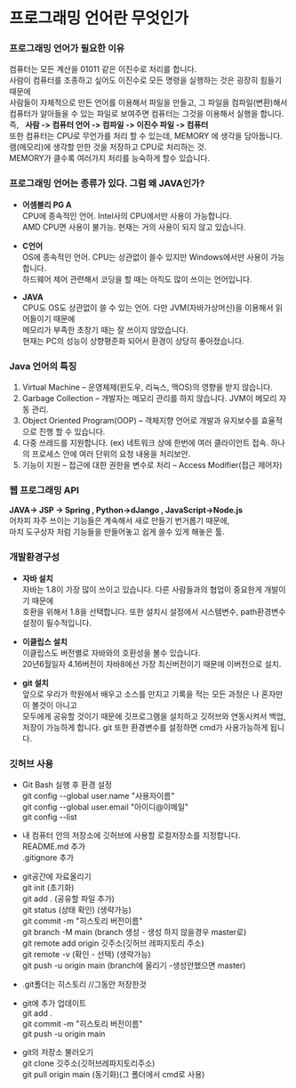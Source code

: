 # 프로그래밍 언어란 무엇인가  

### 프로그래밍 언어가 필요한 이유  
 컴퓨터는 모든 계산을 01011 같은 이진수로 처리를 합니다.  
사람이 컴퓨터를 조종하고 싶어도 이진수로 모든 명령을 실행하는 것은 굉장히 힘들기 때문에  
사람들이 자체적으로 만든 언어를 이용해서 파일을 만들고, 그 파일을 컴파일(변환)해서   
컴퓨터가 알아들을 수 있는 파일로 보여주면 컴퓨터는 그것을 이용해서 실행을 합니다.   
즉,&nbsp;&nbsp; **사람 -> 컴퓨터 언어 -> 컴파일 -> 이진수 파일 -> 컴퓨터**  
또한 컴퓨터는 CPU로 무언가를 처리 할 수 있는데, MEMORY 에 생각을 담아둡니다.  
램(메모리)에 생각할 만한 것을 저장하고 CPU로 처리하는 것.  
MEMORY가 클수록 여러가지 처리를 능숙하게 할수 있습니다.  

### 프로그래밍 언어는 종류가 있다. 그럼 왜 JAVA인가?
- **어셈블리 PG A**  
CPU에 종속적인 언어. Intel사의 CPU에서만 사용이 가능합니다.  
AMD CPU면 사용이 불가능. 현재는 거의 사용이 되지 않고 있습니다.

- **C언어**  
OS에 종속적인 언어. CPU는 상관없이 쓸수 있지만 Windows에서만 사용이 가능합니다.  
하드웨어 제어 관련해서 코딩을 할 때는 아직도 많이 쓰이는 언어입니다.

- **JAVA**  
CPU도 OS도 상관없이 쓸 수 있는 언어. 다만 JVM(자바가상머신)을 이용해서 읽어들이기 때문에  
메모리가 부족한 초창기 때는 잘 쓰이지 않았습니다.  
현재는 PC의 성능이 상향평준화 되어서 환경이 상당히 좋아졌습니다.  
  
### Java 언어의 특징  
1. Virtual Machine – 운영체제(윈도우, 리눅스, 맥OS)의 영향을 받지 않습니다.  
2. Garbage Collection – 개발자는 메모리 관리를 하지 않습니다. JVM이 메모리 자동 관리.  
3. Object Oriented Program(OOP) – 객체지향 언어로 개발과 유지보수를 효율적으로 진행 할 수 있습니다.  
4. 다중 쓰레드를 지원합니다. (ex) 네트워크 상에 한번에 여러 클라이언트 접속. 하나의 프로세스 안에 여러 단위의 요청 내용을 처리보안.   
5. 기능이 지원 – 접근에 대한 권한을 변수로 처리 – Access Modifier(접근 제어자)   


### 웹 프로그래밍 API  
 **JAVA-> JSP -> Spring  ,  Python->dJango  ,  JavaScript->Node.js**  
  어차피 자주 쓰이는 기능들은 계속해서 새로 만들기 번거롭기 때문에,   
  마치 도구상자 처럼 기능들을 만들어놓고 쉽게 쓸수 있게 해놓은 툴.


### 개발환경구성
- **자바 설치**  
자바는 1.8이 가장 많이 쓰이고 있습니다. 다른 사람들과의 협업이 중요한게 개발이기 때문에  
호환을 위해서 1.8을 선택합니다. 또한 설치시 설정에서 시스템변수, path환경변수 설정이 필수적입니다.  

- **이클립스 설치**  
이클립스도 버전별로 자바와의 호환성을 볼수 있습니다.  
20년6월일자 4.16버전이 자바8에선 가장 최신버전이기 때문에 이버전으로 설치.  

- **git 설치**   
앞으로 우리가 학원에서 배우고 소스를 만지고 기록을 적는 모든 과정은 나 혼자만이 볼것이 아니고  
모두에게 공유할 것이기 때문에 깃프로그램을 설치하고  깃허브와 연동시켜서 백업,  
저장이 가능하게 합니다. git 또한 환경변수를 설정하면 cmd가 사용가능하게 됩니다.  

### 깃허브 사용  

- Git Bash 실행 후 환경 설정  
git config --global user.name "사용자이름"  
git config --global user.email "아이디@이메일"  
git config --list

- 내 컴퓨터 안의 저장소에 깃허브에 사용할 로컬저장소를 지정합니다.  
README.md 추가  
.gitignore 추가

- git공간에 자료올리기  
git init   (초기화)  
git add .   (공유할 파일 추가)  
git status   (상태 확인) (생략가능)  
git commit -m "히스토리 버전이름"  
git branch -M main   (branch 생성 - 생성 하지 않을경우 master로)  
git remote add origin 깃주소(깃허브 레파지토리 주소)  
git remote -v   (확인 - 선택) (생략가능)  
git push -u origin main   (branch에 올리기 -생성안했으면 master)  

- .git폴더는 히스토리  //그동안 저장한것 

- git에 추가 업데이트  
git add .  
git commit -m "히스토리 버전이름"  
git push -u origin main  

- git의 저장소 불러오기  
git clone 깃주소(깃허브레파지토리주소)  
git pull origin main  (동기화)(그 폴더에서 cmd로 사용)

